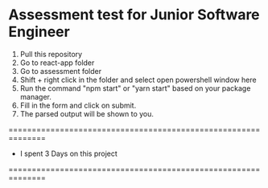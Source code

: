 # Assessment test for Junior Software Engineer

1. Pull this repository
2. Go to react-app folder
3. Go to assessment folder
4. Shift + right click in the folder and select open powershell window here
5. Run the command "npm start" or "yarn start" based on your package manager.
6. Fill in the form and click on submit.
7. The parsed output will be shown to you.

==============================================================

- I spent 3 Days on this project

==============================================================